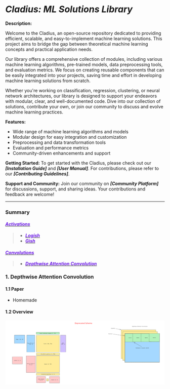 <style>
clink { color: #6c1be4; font-weight: bold; font-style: italic; }
</style>


# ***Cladius: ML Solutions Library***

**Description:**

Welcome to the Cladius, an open-source repository dedicated to providing efficient, scalable, and easy-to-implement machine learning solutions. This project aims to bridge the gap between theoretical machine learning concepts and practical application needs.

Our library offers a comprehensive collection of modules, including various machine learning algorithms, pre-trained models, data preprocessing tools, and evaluation metrics. We focus on creating reusable components that can be easily integrated into your projects, saving time and effort in developing machine learning solutions from scratch.

Whether you're working on classification, regression, clustering, or neural network architectures, our library is designed to support your endeavors with modular, clear, and well-documented code. Dive into our collection of solutions, contribute your own, or join our community to discuss and evolve machine learning practices.

**Features:**
- Wide range of machine learning algorithms and models
- Modular design for easy integration and customization
- Preprocessing and data transformation tools
- Evaluation and performance metrics
- Community-driven enhancements and support

**Getting Started:**
To get started with the Cladius, please check out our ***[Installation Guide]*** and ***[User Manual]***. For contributions, please refer to our ***[Contributing Guidelines]***.

**Support and Community:**
Join our community on ***[Community Platform]*** for discussions, support, and sharing ideas. Your contributions and feedback are welcome!

---
### Summary

#### [<clink>Activations</clink>](#)
> * [<clink>Logish</clink>](#)
> * [<clink>Gish</clink>](#)
#### [<clink>Convolutions</clink>](#)
> * [<clink>Depthwise Attention Convolution</clink>](#)


### 1. Depthwise Attention Convolution

#### 1.1 Paper
* Homemade

#### 1.2 Overview

![](./img/depthwise_attention_convolution.png)